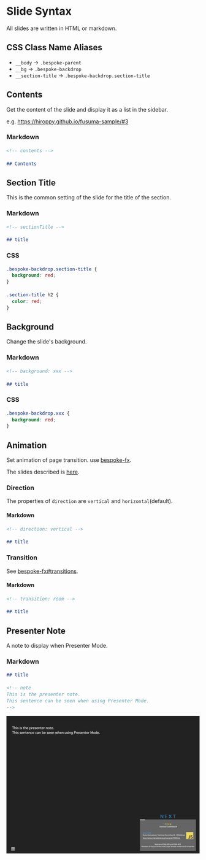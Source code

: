 # Slide Syntax

All slides are written in HTML or markdown.

## CSS Class Name Aliases

* `__body` -> `.bespoke-parent`
* `__bg` -> `.bespoke-backdrop`
* `__section-title` -> `.bespoke-backdrop.section-title`

## Contents

Get the content of the slide and display it as a list in the sidebar.

e.g. https://hiroppy.github.io/fusuma-sample/#3

### Markdown

```md
<!-- contents -->

## Contents
```

## Section Title

This is the common setting of the slide for the title of the section.

### Markdown

```md
<!-- sectionTitle -->

## title
```

### CSS

```css
.bespoke-backdrop.section-title {
  background: red;
}

.section-title h2 {
  color: red;
}
```

## Background

Change the slide's background.

### Markdown

```md
<!-- background: xxx -->

## title
```

### CSS

```css
.bespoke-backdrop.xxx {
  background: red;
}
```

## Animation

Set animation of page transition.
use [bespoke-fx](https://github.com/hiroppy/bespoke-fx).

The slides described is [here](https://hiroppy.github.io/fusuma-fx-sample/).

### Direction

The properties of `direction` are `vertical` and `horizontal`(default).

#### Markdown

```md
<!-- direction: vertical -->

## title
```

### Transition

See [bespoke-fx#transitions](https://github.com/ebow/bespoke-fx#transitions).

#### Markdown

```md
<!-- transition: room -->

## title
```

## Presenter Note

A note to display when Presenter Mode.

### Markdown

```md
## title

<!-- note
This is the presenter note.
This sentence can be seen when using Presenter Mode.
-->
```

![](../images/presenter-host.png)
